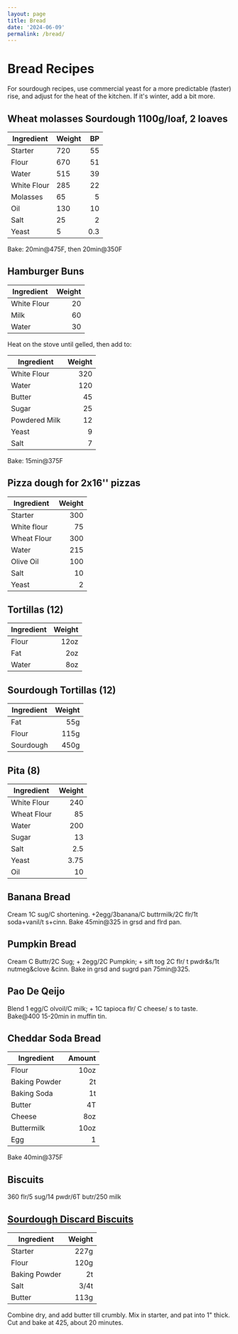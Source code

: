 ```yaml
---
layout: page
title: Bread
date: '2024-06-09'
permalink: /bread/
---
```


# Bread Recipes
For sourdough recipes, use commercial yeast for a more predictable (faster) rise, and adjust for the heat of the kitchen. If it's winter, add a bit more. 

## **Wheat molasses Sourdough 1100g/loaf, 2 loaves** 

|Ingredient     |Weight| BP|
|---|---|--:|
Starter|    720|55
Flour|      670|51
Water|      515|39
White Flour|285|22
Molasses|   65|5
Oil|        130|10
Salt|       25|2
Yeast|      5|0.3

Bake: 20min@475F, then 20min@350F

## **Hamburger Buns**

|Ingredient     |Weight|
|---|---:|
White Flour|20
Milk| 60
Water| 30

Heat on the stove until gelled, then add to:

|Ingredient     |Weight|
|---|---:|
White Flour|320
Water|120
Butter|45
Sugar|25
Powdered Milk|12
Yeast|9
Salt|7


Bake: 15min@375F

## **Pizza dough for 2x16'' pizzas** 

|Ingredient     |Weight|
|---|---:|
Starter|300
White flour|75
Wheat Flour|300
Water|215
Olive Oil|100
Salt|10
Yeast|2


## **Tortillas (12)** 

|Ingredient     |Weight|
|---|---:|
Flour|12oz
Fat|2oz
Water|8oz


## **Sourdough Tortillas (12)**

|Ingredient     |Weight|
|---|---:|
|Fat|55g|
|Flour|115g|
|Sourdough|450g|

## **Pita (8)**

|Ingredient     |Weight|
|---|---:|
White Flour|240
Wheat Flour|85
Water|200
Sugar|13
Salt|2.5
Yeast|3.75
Oil|10

## **Banana Bread** 
Cream 1C sug/C shortening. +2egg/3banana/C buttrmilk/2C flr/1t soda+vanil/t s+cinn. Bake 45min@325 in grsd and flrd pan.  

## **Pumpkin Bread** 
Cream C Buttr/2C Sug; + 2egg/2C Pumpkin; + sift tog 2C flr/ t pwdr&s/1t nutmeg&clove &cinn. Bake in grsd and sugrd pan 75min@325.

## **Pao De Qeijo** 
Blend 1 egg/C olvoil/C milk; + 1C tapioca flr/ C cheese/ s to taste. Bake@400 15-20min in muffin tin.

## **Cheddar Soda Bread** 
|Ingredient     |Amount|
|---|---:|
Flour|10oz
Baking Powder| 2t
Baking Soda|1t
Butter|4T
Cheese|8oz
Buttermilk|10oz
Egg|1

Bake 40min@375F


## **Biscuits**
360 flr/5 sug/14 pwdr/6T butr/250 milk

## [**Sourdough Discard Biscuits**](https://www.kingarthurbaking.com/recipes/buttery-sourdough-biscuits-recipe)

|Ingredient     |Weight|
|---            |---:|
|Starter        |227g|
|Flour          |120g|
|Baking Powder  |2t|
|Salt           |3/4t|
|Butter         |113g|

Combine dry, and add butter till crumbly. Mix in starter, and pat into 1" thick. Cut and bake at 425, about 20 minutes.